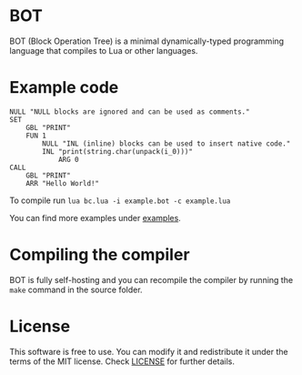 # BOT
BOT (Block Operation Tree) is a minimal dynamically-typed programming language that compiles to Lua or other languages.
# Example code
```
NULL "NULL blocks are ignored and can be used as comments."
SET
	GBL "PRINT"
	FUN 1
		NULL "INL (inline) blocks can be used to insert native code."
		INL "print(string.char(unpack(i_0)))"
			ARG 0
CALL
	GBL "PRINT"
	ARR "Hello World!"
```
To compile run ``lua bc.lua -i example.bot -c example.lua``

You can find more examples under [examples](examples).
# Compiling the compiler
BOT is fully self-hosting and you can recompile the compiler by running the ``make`` command in the source folder.
# License
This software is free to use. You can modify it and redistribute it under the terms of the 
MIT license. Check [LICENSE](LICENSE) for further details.
